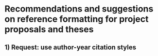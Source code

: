 # Recommendations and suggestions on reference formatting for project proposals and theses

## 1) Request: use author-year citation styles

